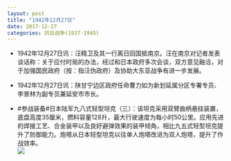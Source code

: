 ```yaml
---
layout: post
title: "1942年12月27日"
date: 2017-12-27
categories: 抗日战争(1937-1945)
---
```


<meta name="referrer" content="no-referrer" />

- 1942年12月27日讯：汪精卫及其一行离日回国抵南京。汪在南京对记者发表谈话称：关于应付时局的办法，经过和日本政府多次会谈，双方意见融洽，对于加强国民政府（按：指汪伪政府）及协助大东亚战争有进一步发展。 

- 1942年12月27日讯：陕甘宁边区政府任命曹力如为新划延属分区专署专员、李景林为副专员兼延安市市长。 

- #参战装备#日本陆军九八式轻型坦克（三）：该坦克采用双臂曲柄悬挂装置，底盘高度35厘米，燃料容量128升，最大行驶速度为每小时50公里。应用先进的焊接工艺、合金装甲以及良好避弹效果的装甲倾角，相比九五式轻型坦克提升了防御能力。炮塔从日本轻型坦克以往单人炮塔改进为双人炮塔，提升了作战效率。 <br/><img src="https://wx4.sinaimg.cn/large/aca367d8ly1fmv3hale6ej20rq0fldlw.jpg" />

